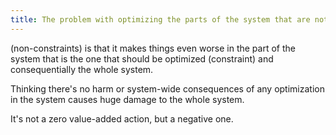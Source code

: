```yaml
---
title: The problem with optimizing the parts of the system that are not the ones that should be optimized
---
```


(non-constraints) is that it makes things even worse in the part of the system that is the one that should be optimized (constraint) and consequentially the whole system.

Thinking there's no harm or system-wide consequences of any optimization in the system causes huge damage to the whole system.

It's not a zero value-added action, but a negative one.
